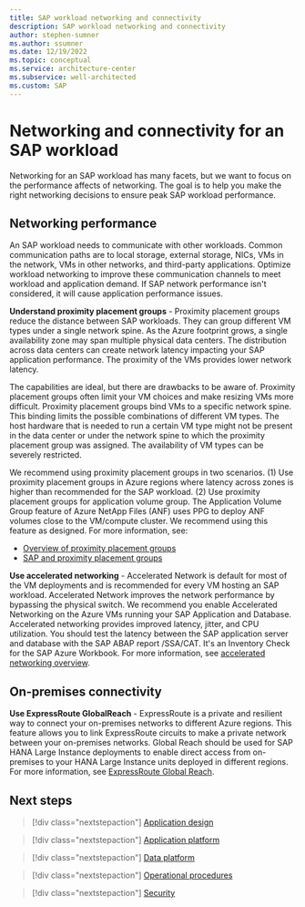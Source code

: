 ```yaml
---
title: SAP workload networking and connectivity
description: SAP workload networking and connectivity
author: stephen-sumner
ms.author: ssumner
ms.date: 12/19/2022
ms.topic: conceptual
ms.service: architecture-center
ms.subservice: well-architected
ms.custom: SAP
---
```


# Networking and connectivity for an SAP workload

Networking for an SAP workload has many facets, but we want to focus on the performance affects of networking. The goal is to help you make the right networking decisions to ensure peak SAP workload performance.

## Networking performance

An SAP workload needs to communicate with other workloads. Common communication paths are to local storage, external storage, NICs, VMs in the network, VMs in other networks, and third-party applications. Optimize workload networking to improve these communication channels to meet workload and application demand. If SAP network performance isn't considered, it will cause application performance issues.

**Understand proximity placement groups** - Proximity placement groups reduce the distance between SAP workloads. They can group different VM types under a single network spine. As the Azure footprint grows, a single availability zone may span multiple physical data centers. The distribution across data centers can create network latency impacting your SAP application performance. The proximity of the VMs provides lower network latency.

The capabilities are ideal, but there are drawbacks to be aware of.
Proximity placement groups often limit your VM choices and make resizing VMs more difficult. Proximity placement groups bind VMs to a specific network spine. This binding limits the possible combinations of different VM types. The host hardware that is needed to run a certain VM type might not be present in the data center or under the network spine to which the proximity placement group was assigned. The availability of VM types can be severely restricted.

We recommend using proximity placement groups in two scenarios. (1) Use proximity placement groups in Azure regions where latency across zones is higher than recommended for the SAP workload. (2) Use proximity placement groups for application volume group. The Application Volume Group feature of Azure NetApp Files (ANF) uses PPG to deploy ANF volumes close to the VM/compute cluster. We recommend using this feature as designed. For more information, see:

- [Overview of proximity placement groups](/azure/virtual-machines/co-location)
- [SAP and proximity placement groups](/azure/virtual-machines/workloads/sap/sap-proximity-placement-scenarios)

**Use accelerated networking** - Accelerated Network is default for most of the VM deployments and is recommended for every VM hosting an SAP workload. Accelerated Network improves the network performance by bypassing the physical switch. We recommend you enable Accelerated Networking on the Azure VMs running your SAP Application and Database. Accelerated networking provides improved latency, jitter, and CPU utilization. You should test the latency between the SAP application server and database with the SAP ABAP report /SSA/CAT. It's an Inventory Check for the SAP Azure Workbook. For more information, see [accelerated networking overview](/azure/virtual-network/accelerated-networking-overview).

## On-premises connectivity

**Use ExpressRoute GlobalReach** - ExpressRoute is a private and resilient way to connect your on-premises networks to different Azure regions. This feature allows you to link ExpressRoute circuits to make a private network between your on-premises networks. Global Reach should be used for SAP HANA Large Instance deployments to enable direct access from on-premises to your HANA Large Instance units deployed in different regions. For more information, see [ExpressRoute Global Reach](/azure/expressroute/expressroute-global-reach).

## Next steps

> [!div class="nextstepaction"]
> [Application design](./application-design.md)

> [!div class="nextstepaction"]
> [Application platform](./application-platform.md)

> [!div class="nextstepaction"]
> [Data platform](./data-platform.md)

> [!div class="nextstepaction"]
> [Operational procedures](./operational-procedures.md)

> [!div class="nextstepaction"]
> [Security](./security.md)
